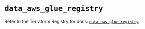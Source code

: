 # `data_aws_glue_registry`

Refer to the Terraform Registry for docs: [`data_aws_glue_registry`](https://registry.terraform.io/providers/hashicorp/aws/6.4.0/docs/data-sources/glue_registry).
